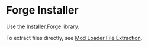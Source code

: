 # Forge Installer

Use the [Installer.Forge](../../installer.forge/home.md) library.

To extract files directly, see [Mod Loader File Extraction](../installer/extract-files.md).
